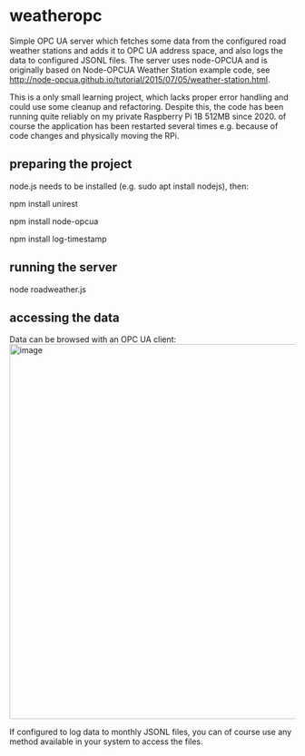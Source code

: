 # weatheropc
Simple OPC UA server which fetches some data from the configured road weather stations and adds it to OPC UA address space, and also logs the data to configured JSONL files. The server uses node-OPCUA and is originally based on Node-OPCUA Weather Station example code, see http://node-opcua.github.io/tutorial/2015/07/05/weather-station.html.

This is a only small learning project, which lacks proper error handling and could use some cleanup and refactoring. Despite this, the code has been running quite reliably on my private Raspberry Pi 1B 512MB since 2020. of course the application has been restarted several times e.g. because of code changes and physically moving the RPi.

## preparing the project
node.js needs to be installed (e.g. sudo apt install nodejs), then:

npm install unirest

npm install node-opcua

npm install log-timestamp

## running the server
node roadweather.js

## accessing the data
Data can be browsed with an OPC UA client:
<img width="1438" height="661" alt="image" src="https://github.com/user-attachments/assets/b74984b3-0b88-467d-8db3-23664d170538" />

If configured to log data to monthly JSONL files, you can of course use any method available in your system to access the files.
